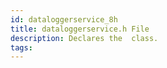```yaml
---
id: dataloggerservice_8h
title: dataloggerservice.h File
description: Declares the  class.
tags:
---
```

